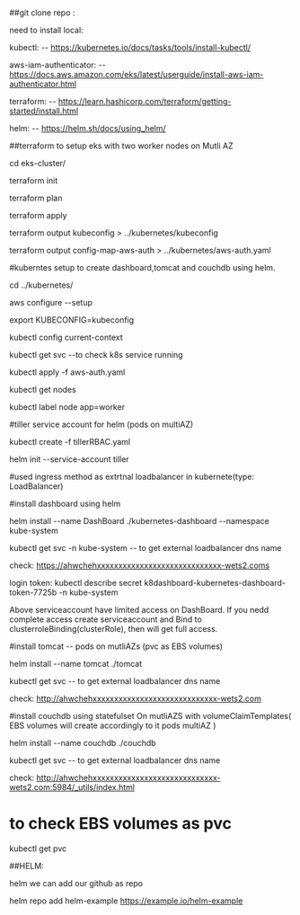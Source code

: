#
##git clone repo :

need to install local:


kubectl:                   -- https://kubernetes.io/docs/tasks/tools/install-kubectl/

aws-iam-authenticator:    -- https://docs.aws.amazon.com/eks/latest/userguide/install-aws-iam-authenticator.html

terraform:                -- https://learn.hashicorp.com/terraform/getting-started/install.html

helm:                     -- https://helm.sh/docs/using_helm/

##terraform to setup eks with two worker nodes on Mutli AZ

cd eks-cluster/

terraform init  

terraform plan

terraform apply



terraform output kubeconfig > ../kubernetes/kubeconfig


terraform output config-map-aws-auth > ../kubernetes/aws-auth.yaml


#kuberntes setup to create dashboard,tomcat and couchdb using helm.

cd ../kubernetes/


aws configure   --setup

export KUBECONFIG=kubeconfig

kubectl config current-context

kubectl get svc --to check k8s service running


kubectl apply -f aws-auth.yaml


kubectl get nodes 

kubectl label node <nodename> app=worker



#tiller service account for helm (pods on multiAZ)

kubectl create -f tillerRBAC.yaml

helm init --service-account tiller

#used ingress method as extrtnal loadbalancer in kubernete(type: LoadBalancer)


#install dashboard using helm

helm install --name DashBoard ./kubernetes-dashboard  --namespace kube-system

kubectl get svc -n kube-system  -- to get external loadbalancer dns name

check: https://ahwchehxxxxxxxxxxxxxxxxxxxxxxxxxxxxx-wets2.coms

login token: kubectl describe secret k8dashboard-kubernetes-dashboard-token-7725b -n kube-system
 
Above serviceaccount have limited access on DashBoard. If you nedd complete access create serviceaccount and Bind to clusterroleBinding(clusterRole), then will get full access.


#install tomcat -- pods on mutliAZs (pvc as EBS volumes)

helm install --name tomcat ./tomcat

kubectl get svc -- to get external loadbalancer dns name

check: http://ahwchehxxxxxxxxxxxxxxxxxxxxxxxxxxxxx-wets2.com



#install couchdb using statefulset On mutliAZS with volumeClaimTemplates( EBS volumes will create accordingly to it  pods multiAZ )

helm install --name couchdb ./couchdb

kubectl get svc -- to get external loadbalancer dns name

check: http://ahwchehxxxxxxxxxxxxxxxxxxxxxxxxxxxxx-wets2.com:5984/_utils/index.html



# to check EBS volumes as pvc
 kubectl get pvc

##HELM:

helm we can add our github as repo


helm repo add helm-example https://example.io/helm-example
